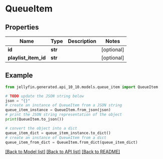 # QueueItem


## Properties

Name | Type | Description | Notes
------------ | ------------- | ------------- | -------------
**id** | **str** |  | [optional] 
**playlist_item_id** | **str** |  | [optional] 

## Example

```python
from jellyfin.generated.api_10_10.models.queue_item import QueueItem

# TODO update the JSON string below
json = "{}"
# create an instance of QueueItem from a JSON string
queue_item_instance = QueueItem.from_json(json)
# print the JSON string representation of the object
print(QueueItem.to_json())

# convert the object into a dict
queue_item_dict = queue_item_instance.to_dict()
# create an instance of QueueItem from a dict
queue_item_from_dict = QueueItem.from_dict(queue_item_dict)
```
[[Back to Model list]](README.md#documentation-for-models) [[Back to API list]](README.md#documentation-for-api-endpoints) [[Back to README]](README.md)


